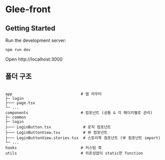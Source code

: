 # Glee-front

## Getting Started

Run the development server:

```
npm run dev
```

Open http://localhost:3000

## 폴더 구조

```

app                              # 앱 라우터
├─ login
├─── page.tsx
└─ ...
components                       # 컴포넌트 (공통 & 각 페이지별로 관리)
├─ common
├─ login
├─── LoginButton.tsx              # 로직 컴포넌트
├─── LoginButtonView.tsx          # 뷰 컴포넌트
├─── LoginButtonView.stories.tsx  # 스토리북 컴포넌트 (뷰 컴포넌트 import)
└─ ...
hooks                            # 커스텀 훅
utils                            # 의존성없이 static한 function

```

